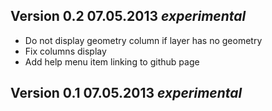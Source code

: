 


## Version 0.2 07.05.2013 _experimental_

* Do not display geometry column if layer has no geometry
* Fix columns display
* Add help menu item linking to github page

## Version 0.1 07.05.2013 _experimental_